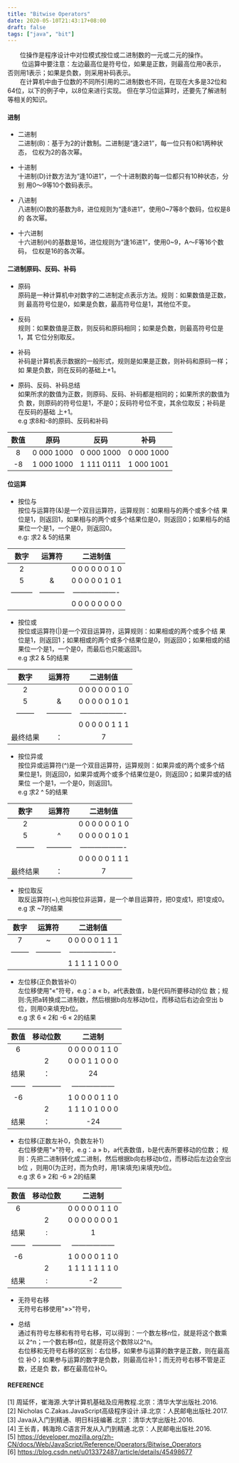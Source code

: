 ```yaml
---
title: "Bitwise Operators"
date: 2020-05-10T21:43:17+08:00
draft: false
tags: ["java", "bit"]
---
```

&emsp;&emsp;位操作是程序设计中对位模式按位或二进制数的一元或二元的操作。  
&emsp;&emsp; 位运算中要注意：左边最高位是符号位，如果是正数，则最高位用0表示， 否则用1表示；如果是负数，则采用补码表示。  
&emsp;&emsp;在计算机中由于位数的不同所引用的二进制数也不同，在现在大多是32位和64位，以下的例子中，以8位来进行实现。 但在学习位运算时，还要先了解进制等相关的知识。
#### 进制

* 二进制  
    二进制(B)：基于为2的计数制。二进制是“逢2进1”，每一位只有0和1两种状态， 位权为2的各次幂。

* 十进制  
    十进制(D)计数方法为“逢10进1”，一个十进制数的每一位都只有10种状态，分别 用0～9等10个数码表示。

* 八进制  
    八进制(O)数的基数为8，进位规则为“逢8进1”，使用0~7等8个数码，位权是8的 各次幂。

* 十六进制  
    十六进制(H)的基数是16，进位规则为“逢16进1”，使用0~9，A～F等16个数码， 位权是16的各次幂。

#### 二进制原码、反码、补码

* 原码  
    原码是一种计算机中对数字的二进制定点表示方法。规则：如果数值是正数，则 最高符号位是0，如果是负数，最高符号位是1，其他位不变。

* 反码  
    规则：如果数值是正数，则反码和原码相同；如果是负数，则最高符号位是1，其 它位分别取反。

* 补码  
    补码是计算机表示数据的一般形式，规则是如果是正数，则补码和原码一样；如 果是负数，则在反码的基础上+1。

* 原码、反码、补码总结  
    如果所求的数值为正数，则原码、反码、补码都是相同的；如果所求的数值为负 数，则原码的符号位是1，不是0；反码符号位不变，其余位取反；补码是在反码的基础 上+1。  
    e.g 求8和-8的原码、反码和补码

|数值    |	原码   |	反码       | 	补码       |
| :-:    |  :-:        |  :-:              |  :-:          |
|8 	 |0 000 1000   |	0 000 1000 |	0 000 1000 |
|-8 	 |1 000 1000   |	1 111 0111 |    1 000 1001 |

#### 位运算

* 按位与  
    按位与运算符(&)是一个双目运算符，运算规则：如果相与的两个或多个结 果位是1，则返回1，如果相与的两个或多个结果位是0，则返回0；如果相与的结 果位一个是1，一个是0，则返回0。  
    e.g: 求2 & 5的结果

|数字| 	运算符| 二进制值        |
| :-:|  :-:   |  :-:            |
|2   | 	      |	0 0 0 0 0 0 1 0 |
|5   | 	&     |	0 0 0 0 0 1 0 1 |
|——— |	———–  |	——————-         |
|    |        |0 0 0 0 0 0 0 0  |

* 按位或  
    按位或运算符(|)是一个双目运算符，运算规则：如果相或的两个或多个结 果位是1，则返回1；如果相或的两个或多个结果位是0，则返回0；如果相或的结 果位一个是1，一个是0，而最后也只能返回1。  
    e.g 求2 & 5的结果

|数字   |	运算符    |	二进制值   |
| :-:   |  :-:            |  :-:           |
|2 	|	          |0 0 0 0 0 0 1 0 |
|5 	|  &              |0 0 0 0 0 1 0 1 |
|——–    |———– 	          |——————-         |
|	|	          |0 0 0 0 0 1 1 1 |
|最终结果| 	： 	  |7               |

* 按位异或  
    按位异或运算符(^)是一个双目运算符，运算规则：如果异或的两个或多个结 果位是1，则返回0，如果异或两个或多个结果位是0，则返回0；如果异或的结果位 一个是1，一个是0，则返回1。  
    e.g 求2 ^ 5的结果

|数字 	|运算符 |	二进制值|
| :-:   |  :-:  |  :-:          |
|2      |	|0 0 0 0 0 0 1 0|
|5 	|^ 	|0 0 0 0 0 1 0 1|
|——–    |  ———– |	——————- |
|	|	|0 0 0 0 0 1 1 1|
最终结果|     ：|          7    |

* 按位取反  
    取反运算符(~),也叫按位非运算，是一个单目运算符，把0变成1，把1变成0。  
    e.g 求 ~7的结果

|数字 |	运算符| 	二进制值|
| :-: |  :-:  |  :-:            |
|7    |~      |	0 0 0 0 0 1 1 1 |
|——–  |———–   |——————-          |
|     |	      |1 1 1 1 1 0 0 0  |

* 左位移(正负数皆补0）  
    左位移使用"«"符号，e.g：a « b，a代表数值，b是代码所要移动的位 数；规则:先把a转换成二进制数，然后根据b向左移动b位，而移动后右边会空出 b位，则用0来填充b位。  
    e.g 求 6 « 2和 -6 « 2的结果  

|数值   |移动位数| 二进制        |
| :-:   |  :-:   |  :-:          |
|6 	|	 |0 0 0 0 0 1 1 0|
|	|2 	 |0 0 0 1 1 0 0 0|
|结果   |    ：  |	24       |
|—— 	|———— 	 |——————         |
|-6     |	 |1 0 0 0 0 1 1 0|
|	|2 	 |1 1 1 0 1 0 0 0|
|结果   |     ： | 	-24      |

* 右位移(正数左补0，负数左补1）  
    右位移使用"»"符号，e.g：a » b，a代表数值，b是代表所要移动的位数； 规则：先把二进制转化成二进制，然后根据b向右移动b位，而移动后左边会空出b位 ，则用0(为正时，而为负时，用1来填充)来填充b位。  
    e.g 求 6 » 2和 -6 » 2的结果  

|数值 |	移动位数 |  二进制       |
| :-: |  :-:     |  :-:          |
|6    | 	 |0 0 0 0 0 1 1 0|
|     |2 	 |0 0 0 0 0 0 0 1|
|结果 | :        |	1        |
|——   |————      | ——————        |
|-6   |	         |1 0 0 0 0 1 1 0|
|     |2 	 |1 1 1 1 1 1 1 0|
|结果 |	:        | 	-2       |

* 无符号右移  
    无符号右移使用"»>"符号，  

* 总结  
    通过有符号左移和有符号右移，可以得到：一个数左移n位，就是将这个数乘以 2^n；一个数右移n位，就是将这个数除以2^n。  
    右位移和无符号右移的区别：右位移，如果参与运算的数字是正数，则在最高位 补0；如果参与运算的数字是负数，则最高位补1；而无符号右移不管是正数，还是负 数，都在最高位补0。  

#### REFERENCE

[1] 周延怀，崔海源.大学计算机基础及应用教程.北京：清华大学出版社.2016.  
[2] Nicholas C.Zakas.JavaScript高级程序设计.译.北京：人民邮电出版社.2017.  
[3] Java从入门到精通、明日科技编著.北京：清华大学出版社.2016.  
[4] 王长青，韩海玲.C语言开发从入门到精通.北京：人民邮电出版社.2016.  
[5] https://developer.mozilla.org/zh-CN/docs/Web/JavaScript/Reference/Operators/Bitwise_Operators  
[6] https://blog.csdn.net/u013372487/article/details/45498677  

